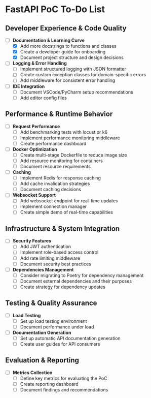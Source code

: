 # FastAPI PoC To-Do List

## Developer Experience & Code Quality

- [ ] **Documentation & Learning Curve**
  - [x] Add more docstrings to functions and classes
  - [x] Create a developer guide for onboarding
  - [x] Document project structure and design decisions

- [ ] **Logging & Error Handling**
  - [ ] Implement structured logging with JSON formatter
  - [ ] Create custom exception classes for domain-specific errors
  - [ ] Add middleware for consistent error handling

- [ ] **IDE Integration**
  - [ ] Document VSCode/PyCharm setup recommendations
  - [ ] Add editor config files

## Performance & Runtime Behavior

- [ ] **Request Performance**
  - [ ] Add benchmarking tests with locust or k6
  - [ ] Implement performance monitoring middleware
  - [ ] Create performance dashboard

- [ ] **Docker Optimization**
  - [ ] Create multi-stage Dockerfile to reduce image size
  - [ ] Add resource monitoring for containers
  - [ ] Document resource requirements

- [ ] **Caching**
  - [ ] Implement Redis for response caching
  - [ ] Add cache invalidation strategies
  - [ ] Document caching decisions

- [ ] **Websocket Support**
  - [ ] Add websocket endpoint for real-time updates
  - [ ] Implement connection manager
  - [ ] Create simple demo of real-time capabilities

## Infrastructure & System Integration

- [ ] **Security Features**
  - [ ] Add JWT authentication
  - [ ] Implement role-based access control
  - [ ] Add rate limiting middleware
  - [ ] Document security best practices

- [ ] **Dependencies Management**
  - [ ] Consider migrating to Poetry for dependency management
  - [ ] Document external dependencies and their purposes
  - [ ] Create strategy for dependency updates

## Testing & Quality Assurance

- [ ] **Load Testing**
  - [ ] Set up load testing environment
  - [ ] Document performance under load

- [ ] **Documentation Generation**
  - [ ] Set up automatic API documentation generation
  - [ ] Create user guides for API consumers

## Evaluation & Reporting

- [ ] **Metrics Collection**
  - [ ] Define key metrics for evaluating the PoC
  - [ ] Create reporting dashboard
  - [ ] Document findings and recommendations